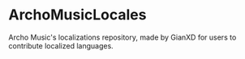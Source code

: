 # ArchoMusicLocales
Archo Music's localizations repository, made by GianXD for users to contribute localized languages.
